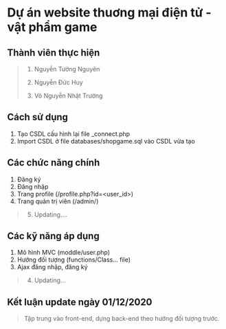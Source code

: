 # Dự án website thuơng mại điện tử - vật phẩm game
## Thành viên thực hiện
>
> 1. Nguyễn Tường Nguyên
>
> 2. Nguyễn Đức Huy
>
> 3. Võ Nguyễn Nhật Trường

## Cách sử dụng

1. Tạo CSDL cấu hình lại file _connect.php
2. Import CSDL ở file databases/shopgame.sql vào CSDL vừa tạo

## Các chức năng chính

1. Đăng ký
2. Đăng nhập
3. Trang profile (/profile.php?id=<user_id>)
4. Trang quản trị viên (/admin/)
>
> 5. Updating....

## Các kỹ năng áp dụng

1. Mô hình MVC (moddle/user.php)
2. Hướng đối tượng (functions/Class... file)
3. Ajax đăng nhập, đăng ký
>
> 4. Updating...

## Kết luận update ngày 01/12/2020
>
> Tập trung vào front-end, dựng back-end theo hướng đối tượng trước.


